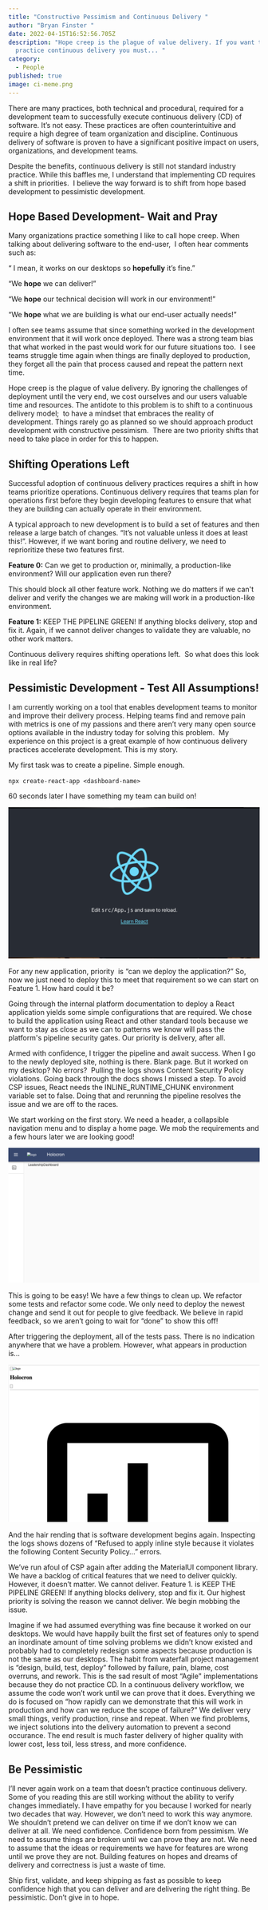 ```yaml
---
title: "Constructive Pessimism and Continuous Delivery "
author: "Bryan Finster "
date: 2022-04-15T16:52:56.705Z
description: "Hope creep is the plague of value delivery. If you want to
  practice continuous delivery you must... "
category:
  - People
published: true
image: ci-meme.png
---
```

There are many practices, both technical and procedural, required for a development team to successfully execute continuous delivery (CD) of software. It’s not easy. These practices are often counterintuitive and require a high degree of team organization and discipline. Continuous delivery of software is proven to have a significant positive impact on users, organizations, and development teams.  

Despite the benefits, continuous delivery is still not standard industry practice. While this baffles me, I understand that implementing CD requires a shift in priorities.  I believe the way forward is to shift from hope based development to pessimistic development. 

## Hope Based Development- Wait and Pray

Many organizations practice something I like to call hope creep. When talking about delivering software to the end-user,  I often hear comments such as:

“ I mean, it works on our desktops so **hopefully** it’s fine.”

“We **hope** we can deliver!”

“We **hope** our technical decision will work in our environment!” 

“We **hope** what we are building is what our end-user actually needs!”

I often see teams assume that since something worked in the development environment that it will work once deployed. There was a strong team bias that what worked in the past would work for our future situations too.  I see teams struggle time again when things are finally deployed to production, they forget all the pain that process caused and repeat the pattern next time. 

Hope creep is the plague of value delivery. By ignoring the challenges of deployment until the very end, we cost ourselves and our users valuable time and resources. The antidote to this problem is to shift to a continuous delivery model;  to have a mindset that embraces the reality of development. Things rarely go as planned so we should approach product development with constructive pessimism.  There are two priority shifts that need to take place in order for this to happen.

## Shifting Operations Left

Successful adoption of continuous delivery practices requires a shift in how teams prioritize operations. Continuous delivery requires that teams plan for operations first before they begin developing features to ensure that what they are building can actually operate in their environment.

A typical approach to new development is to build a set of features and then release a large batch of changes. “It’s not valuable unless it does at least this!”. However, if we want boring and routine delivery, we need to reprioritize these two features first.

**Feature 0:** Can we get to production or, minimally, a production-like environment? Will our application even run there?

This should block all other feature work. Nothing we do matters if we can't deliver and verify the changes we are making will work in a production-like environment. 

**Feature 1:** KEEP THE PIPELINE GREEN! If anything blocks delivery, stop and fix it. Again, if we cannot deliver changes to validate they are valuable, no other work matters.

Continuous delivery requires shifting operations left.  So what does this look like in real life?

## Pessimistic Development - Test All Assumptions!

I am currently working on a tool that enables development teams to monitor and improve their delivery process. Helping teams find and remove pain with metrics is one of my passions and there aren’t very many open source options available in the industry today for solving this problem.  My experience on this project is a great example of how continuous delivery practices accelerate development. This is my story.

My first task was to create a pipeline. Simple enough.

`npx create-react-app <dashboard-name>`

60 seconds later I have something my team can build on!

![](blue-atom-image-.png)

For any new application, priority  is “can we deploy the application?” So, now we just need to deploy this to meet that requirement so we can start on Feature 1. How hard could it be?

Going through the internal platform documentation to deploy a React application yields some simple configurations that are required. We chose to build the application using React and other standard tools because we want to stay as close as we can to patterns we know will pass the platform's pipeline security gates. Our priority is delivery, after all.

Armed with confidence, I trigger the pipeline and await success. When I go to the newly deployed site, nothing is there. Blank page. But it worked on my desktop? No errors?  Pulling the logs shows Content Security Policy violations. Going back through the docs shows I missed a step. To avoid CSP issues, React needs the INLINE_RUNTIME_CHUNK environment variable set to false. Doing that and rerunning the pipeline resolves the issue and we are off to the races.

We start working on the first story. We need a header, a collapsible navigation menu and to display a home page. We mob the requirements and a few hours later we are looking good!

![](holocron.png)

This is going to be easy! We have a few things to clean up. We refactor some tests and refactor some code. We only need to deploy the newest change and send it out for people to give feedback. We believe in rapid feedback, so we aren’t going to wait for “done” to show this off!

After triggering the deployment, all of the tests pass. There is no indication anywhere that we have a problem. However, what appears in production is…

![](holocron-2.png)

And the hair rending that is software development begins again. Inspecting the logs shows dozens of “Refused to apply inline style because it violates the following Content Security Policy…” errors.

We’ve run afoul of CSP again after adding the MaterialUI component library. We have a backlog of critical features that we need to deliver quickly. However, it doesn’t matter. We cannot deliver. Feature 1. is KEEP THE PIPELINE GREEN! If anything blocks delivery, stop and fix it. Our highest priority is solving the reason we cannot deliver. We begin mobbing the issue.

Imagine if we had assumed everything was fine because it worked on our desktops. We would have happily built the first set of features only to spend an inordinate amount of time solving problems we didn’t know existed and probably had to completely redesign some aspects because production is not the same as our desktops. The habit from waterfall project management is “design, build, test, deploy” followed by failure, pain, blame, cost overruns, and rework. This is the sad result of most “Agile" implementations because they do not practice CD. In a continuous delivery workflow, we assume the code won’t work until we can prove that it does. Everything we do is focused on “how rapidly can we demonstrate that this will work in production and how can we reduce the scope of failure?” We deliver very small things, verify production, rinse and repeat. When we find problems, we inject solutions into the delivery automation to prevent a second occurance. The end result is much faster delivery of higher quality with lower cost, less toil, less stress, and more confidence.

## Be Pessimistic

I’ll never again work on a team that doesn’t practice continuous delivery. Some of you reading this are still working without the ability to verify changes immediately. I have empathy for you because I worked for nearly two decades that way. However, we don’t need to work this way anymore. We shouldn’t pretend we can deliver on time if we don’t know we can deliver at all. We need confidence. Confidence born from pessimism. We need to assume things are broken until we can prove they are not. We need to assume that the ideas or requirements we have for features are wrong until we prove they are not. Building features on hopes and dreams of delivery and correctness is just a waste of time.

Ship first, validate, and keep shipping as fast as possible to keep confidence high that you can deliver and are delivering the right thing. Be pessimistic. Don’t give in to hope.
